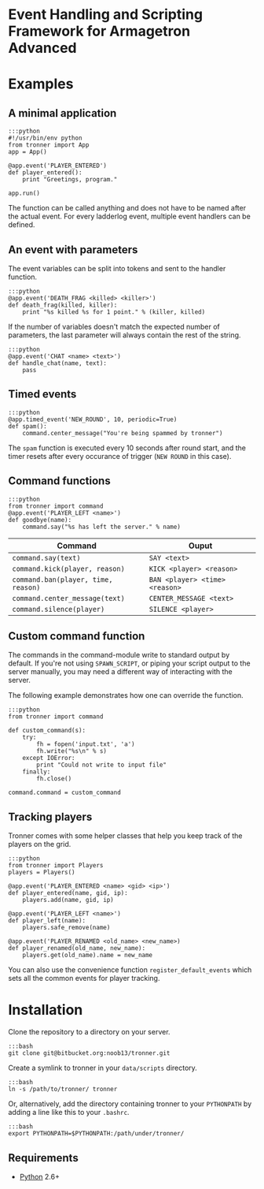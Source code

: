 
Event Handling and Scripting Framework for Armagetron Advanced
==============================================================



# Examples
## A minimal application
    :::python
    #!/usr/bin/env python
    from tronner import App
    app = App()

    @app.event('PLAYER_ENTERED')
    def player_entered():
        print "Greetings, program."

    app.run()

The function can be called anything and does not have to be named after the actual event. For every ladderlog event, multiple event handlers can be defined.

## An event with parameters

The event variables can be split into tokens and sent to the handler function.

    :::python
    @app.event('DEATH_FRAG <killed> <killer>')
    def death_frag(killed, killer):
        print "%s killed %s for 1 point." % (killer, killed)

If the number of variables doesn't match the expected number of parameters, the last parameter will always contain the rest of the string.

    :::python
    @app.event('CHAT <name> <text>')
    def handle_chat(name, text):
        pass

## Timed events
    :::python
    @app.timed_event('NEW_ROUND', 10, periodic=True)
    def spam():
        command.center_message("You're being spammed by tronner")

The `spam` function is executed every 10 seconds after round start, and the timer resets after every occurance of trigger (`NEW ROUND` in this case).

## Command functions
    :::python
    from tronner import command
    @app.event('PLAYER_LEFT <name>')
    def goodbye(name):
        command.say("%s has left the server." % name)

Command | Ouput
------- | -----
`command.say(text)`                 | `SAY <text>`
`command.kick(player, reason)`      | `KICK <player> <reason>`
`command.ban(player, time, reason)` | `BAN <player> <time> <reason>`
`command.center_message(text)`      | `CENTER_MESSAGE <text>`
`command.silence(player)`           | `SILENCE <player>`

## Custom command function
The commands in the command-module write to standard output by default. If you're not using `SPAWN_SCRIPT`, or piping your script output to the server manually, you may need a different way of interacting with the server.

The following example demonstrates how one can override the function.
    
    :::python
    from tronner import command

    def custom_command(s):
        try:
            fh = fopen('input.txt', 'a')
            fh.write("%s\n" % s)
        except IOError:
            print "Could not write to input file"
        finally:
            fh.close()

    command.command = custom_command

## Tracking players

Tronner comes with some helper classes that help you keep track of the players on the grid.

    :::python
    from tronner import Players
    players = Players()

    @app.event('PLAYER_ENTERED <name> <gid> <ip>')
    def player_entered(name, gid, ip):
        players.add(name, gid, ip)

    @app.event('PLAYER_LEFT <name>')
    def player_left(name):
        players.safe_remove(name)

    @app.event('PLAYER_RENAMED <old_name> <new_name>)
    def player_renamed(old_name, new_name):
        players.get(old_name).name = new_name

You can also use the convenience function `register_default_events` which sets all the common events
for player tracking.

# Installation
Clone the repository to a directory on your server.

    :::bash
    git clone git@bitbucket.org:noob13/tronner.git

Create a symlink to tronner in your `data/scripts` directory.

    :::bash
    ln -s /path/to/tronner/ tronner

Or, alternatively, add the directory containing tronner to your `PYTHONPATH` by adding a line like this to your `.bashrc`.

    :::bash
    export PYTHONPATH=$PYTHONPATH:/path/under/tronner/

## Requirements

- [Python](http://python.org) 2.6+

